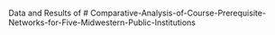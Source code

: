 Data and Results of # Comparative-Analysis-of-Course-Prerequisite-Networks-for-Five-Midwestern-Public-Institutions
